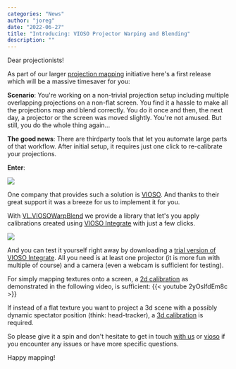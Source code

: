 ```yaml
---
categories: "News"
author: "joreg"
date: "2022-06-27"
title: "Introducing: VIOSO Projector Warping and Blending"
description: ""
---
```

Dear projectionists!

As part of our larger [projection mapping](https://thegraybook.vvvv.org/reference/libraries/projectionmapping.html) initiative here's a first release which will be a massive timesaver for you:

**Scenario**: You're working on a non-trivial projection setup including multiple overlapping projections on a non-flat screen. You find it a hassle to make all the projections map and blend correctly. You do it once and then, the next day, a projector or the screen was moved slightly. You're not amused. But still, you do the whole thing again...

**The good news**: There are thirdparty tools that let you automate large parts of that workflow. After initial setup, it requires just one click to re-calibrate your projections.

**Enter**: 

![](vioso.png)

One company that provides such a solution is [VIOSO](https://vioso.com). And thanks to their great support it was a breeze for us to implement it for you.

With [VL.VIOSOWarpBlend](https://nuget.org/vl.VIOSOWarpBlend) we provide a library that let's you apply calibrations created using [VIOSO Integrate](https://vioso.com/vioso-integrate/) with just a few clicks. 

![](demopatch.png)

And you can test it yourself right away by downloading a [trial version of VIOSO Integrate](https://vioso.com/downloads/#integrate). All you need is at least one projector (it is more fun with multiple of course) and a camera (even a webcam is sufficient for testing).

For simply mapping textures onto a screen, a [2d calibration](https://helpdesk.vioso.com/documentation/core-video-tutorial/) as demonstrated in the following video, is sufficient:
{{< youtube 2yOslfdEm8c >}}

If instead of a flat texture you want to project a 3d scene with a possibly dynamic spectator position (think: head-tracker), a [3d calibration](https://helpdesk.vioso.com/documentation/vrsim-3d-calibration/) is required.

So please give it a spin and don't hesitate to get in touch [with us](mailto:devvvvs@vvvv.org) or [vioso](https://vioso.com/contact-overview/) if you encounter any issues or have more specific questions.

Happy mapping!